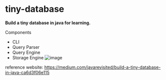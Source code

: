 # tiny-database
**Build a tiny database in java for learning.**

Components
- CLI
- Query Parser
- Query Engine
- Storage Engine
![image](https://github.com/user-attachments/assets/90bd7125-99c5-4411-8430-66596aa68cfa)

reference website: https://medium.com/javarevisited/build-a-tiny-database-in-java-ca6d3f06e115
